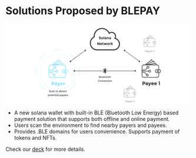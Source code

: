 # Solutions Proposed by BLEPAY

![](https://github.com/blepay/.github/blob/main/solutions-0.png)


- A new solana wallet with built-in BLE (Bluetooth Low Energy) based payment solution that supports both offline and online payment.
- Users scan the environment to find nearby payers and payees.
- Provides .BLE domains for users convenience. Supports payment of tokens and NFTs.


Check our [deck](https://blepay.xyz/deck.pdf) for more details.
